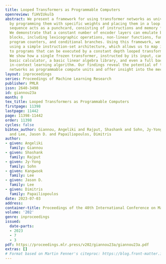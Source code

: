 ```yaml
---
title: Looped Transformers as Programmable Computers
openreview: fiHVIUkulb
abstract: We present a framework for using transformer networks as universal computers
  by programming them with specific weights and placing them in a loop. Our input
  sequence acts as a punchcard, consisting of instructions and memory for data read/writes.
  We demonstrate that a constant number of encoder layers can emulate basic computing
  blocks, including lexicographic operations, non-linear functions, function calls,
  program counters, and conditional branches. Using this framework, we emulate a computer
  using a simple instruction-set architecture, which allows us to map iterative algorithms
  to programs that can be executed by a constant depth looped transformer network.
  We show how a single frozen transformer, instructed by its input, can emulate a
  basic calculator, a basic linear algebra library, and even a full backpropagation,
  in-context learning algorithm. Our findings reveal the potential of transformer
  networks as programmable compute units and offer insight into the mechanics of attention.
layout: inproceedings
series: Proceedings of Machine Learning Research
publisher: PMLR
issn: 2640-3498
id: giannou23a
month: 0
tex_title: Looped Transformers as Programmable Computers
firstpage: 11398
lastpage: 11442
page: 11398-11442
order: 11398
cycles: false
bibtex_author: Giannou, Angeliki and Rajput, Shashank and Sohn, Jy-Yong and Lee, Kangwook
  and Lee, Jason D. and Papailiopoulos, Dimitris
author:
- given: Angeliki
  family: Giannou
- given: Shashank
  family: Rajput
- given: Jy-Yong
  family: Sohn
- given: Kangwook
  family: Lee
- given: Jason D.
  family: Lee
- given: Dimitris
  family: Papailiopoulos
date: 2023-07-03
address: 
container-title: Proceedings of the 40th International Conference on Machine Learning
volume: '202'
genre: inproceedings
issued:
  date-parts:
  - 2023
  - 7
  - 3
pdf: https://proceedings.mlr.press/v202/giannou23a/giannou23a.pdf
extras: []
# Format based on Martin Fenner's citeproc: https://blog.front-matter.io/posts/citeproc-yaml-for-bibliographies/
---
```

